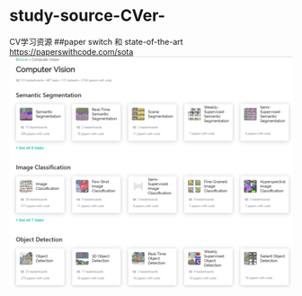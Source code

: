 # study-source-CVer-
CV学习资源
##paper switch 和 state-of-the-art
https://paperswithcode.com/sota
![avatar](cv_state_of_art.png)
